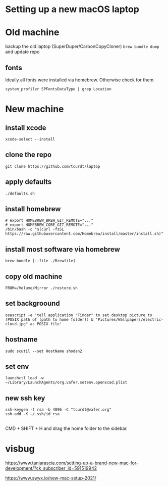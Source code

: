 # Setting up a new macOS laptop

# Old machine

backup the old laptop (SuperDuper/CarbonCopyCloner)
`brew bundle dump` and update repo

## fonts

Ideally all fonts were installed via homebrew. Otherwise check for them.

    system_profiler SPFontsDataType | grep Location

# New machine

## install xcode

    xcode-select --install

## clone the repo

    git clone https://github.com/tcurdt/laptop

## apply defaults

    ./defaults.sh

## install homebrew

    # export HOMEBREW_BREW_GIT_REMOTE="..."
    # export HOMEBREW_CORE_GIT_REMOTE="..."
    /bin/bash -c "$(curl -fsSL https://raw.githubusercontent.com/Homebrew/install/master/install.sh)"

## install most software via homebrew

    brew bundle [--file ./Brewfile]

## copy old machine

    FROM=/Volume/Mirror ./restore.sh

## set backgroound

    osascript -e 'tell application "Finder" to set desktop picture to (POSIX path of (path to home folder)) & "Pictures/Wallpapers/electric-cloud.jpg" as POSIX file'

## hostname

    sudo scutil --set HostName shodan2

## set env

    launchctl load -w ~/Library/LaunchAgents/org.vafer.setenv.openscad.plist


## new ssh key

    ssh-keygen -t rsa -b 4096 -C "tcurdt@vafer.org"
    ssh-add -K ~/.ssh/id_rsa

##

CMD + SHIFT + H and drag the home folder to the sidebar.

# visbug

https://www.taniarascia.com/setting-up-a-brand-new-mac-for-development/?ck_subscriber_id=591519942

https://www.swyx.io/new-mac-setup-2021/